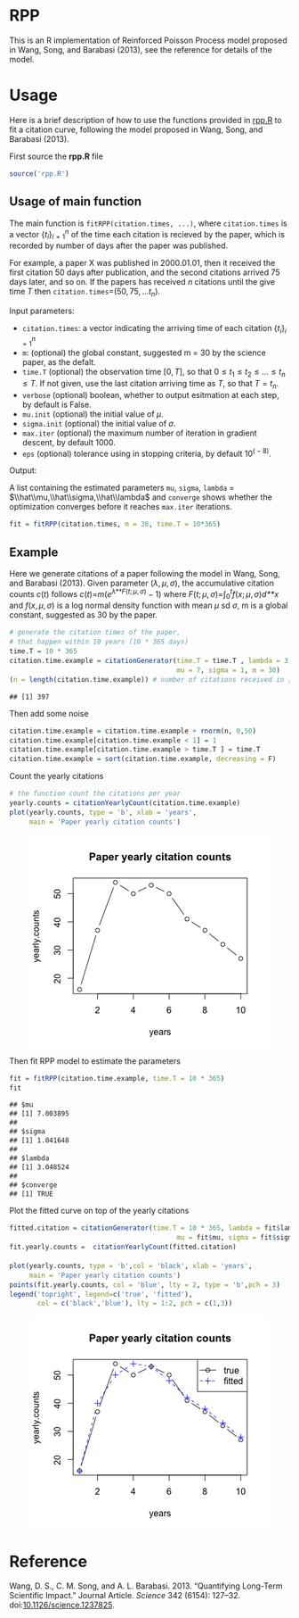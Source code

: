 RPP
================

This is an R implementation of Reinforced Poisson Process model proposed in Wang, Song, and Barabasi (2013), see the reference for details of the model.


Usage
================

Here is a brief description of how to use the functions provided in [rpp.R](https://github.com/pengminshi/RPP/blob/master/rpp.R) to fit a citation curve, following the model proposed in Wang, Song, and Barabasi (2013).

First source the **rpp.R** file

``` r
source('rpp.R')
```

Usage of main function
----------------------

The main function is `fitRPP(citation.times, ...)`, where `citation.times` is a vector {*t*<sub>*i*</sub>}<sub>*i* = 1</sub><sup>*n*</sup> of the time each citation is recieved by the paper, which is recorded by number of days after the paper was published.

For example, a paper X was published in 2000.01.01, then it received the first citation 50 days after publication, and the second citations arrived 75 days later, and so on. If the papers has received *n* citations until the give time *T* then `citation.times`=(50, 75, ...*t*<sub>*n*</sub>).

Input parameters:

-   `citation.times`: a vector indicating the arriving time of each citation {*t*<sub>*i*</sub>}<sub>*i* = 1</sub><sup>*n*</sup>
-   `m`: (optional) the global constant, suggested m = 30 by the science paper, as the defalt.
-   `time.T` (optional) the observation time \[0, *T*\], so that 0 ≤ *t*<sub>1</sub> ≤ *t*<sub>2</sub> ≤ … ≤ *t*<sub>*n*</sub> ≤ *T*. If not given, use the last citation arriving time as *T*, so that *T* = *t*<sub>*n*</sub>.
-   `verbose` (optional) boolean, whether to output esitmation at each step, by default is False.
-   `mu.init` (optional) the initial value of *μ*.
-   `sigma.init` (optional) the initial value of *σ*.
-   `max.iter` (optional) the maximum number of iteration in gradient descent, by default 1000.
-   `eps` (optional) tolerance using in stopping criteria, by default 10<sup>( − 8)</sup>.

Output:

A list containing the estimated parameters `mu`, `sigma`, `lambda` = $\\hat\\mu,\\hat\\sigma,\\hat\\lambda$ and `converge` shows whether the optimization converges before it reaches `max.iter` iterations.

``` r
fit = fitRPP(citation.times, m = 30, time.T = 10*365)
```

Example
-------

Here we generate citations of a paper following the model in Wang, Song, and Barabasi (2013). Given parameter (*λ*, *μ*, *σ*), the accumulative citation counts *c*(*t*) follows
*c*(*t*)=*m*(*e*<sup>*λ**F*(*t*; *μ*, *σ*)</sup> − 1)
 where *F*(*t*; *μ*, *σ*)=∫<sub>0</sub><sup>*t*</sup>*f*(*x*; *μ*, *σ*)*d**x* and *f*(*x*, *μ*, *σ*) is a log normal density function with mean *μ* sd *σ*, m is a global constant, suggested as 30 by the paper.

``` r
# generate the citation times of the paper, 
# that happen within 10 years (10 * 365 days)
time.T = 10 * 365
citation.time.example = citationGenerator(time.T = time.T , lambda = 3,
                                          mu = 7, sigma = 1, m = 30)
(n = length(citation.time.example)) # number of citations received in [0, time.T]
```

    ## [1] 397

Then add some noise

``` r
citation.time.example = citation.time.example + rnorm(n, 0,50)
citation.time.example[citation.time.example < 1] = 1
citation.time.example[citation.time.example > time.T ] = time.T 
citation.time.example = sort(citation.time.example, decreasing = F)
```

Count the yearly citations

``` r
# the function count the citations per year
yearly.counts = citationYearlyCount(citation.time.example)
plot(yearly.counts, type = 'b', xlab = 'years', 
     main = 'Paper yearly citation counts')
```

<img src="image/yearly_citation.png" style="display: block; margin: auto;" />

Then fit RPP model to estimate the parameters

``` r
fit = fitRPP(citation.time.example, time.T = 10 * 365)
fit
```

    ## $mu
    ## [1] 7.003895
    ## 
    ## $sigma
    ## [1] 1.041648
    ## 
    ## $lambda
    ## [1] 3.048524
    ## 
    ## $converge
    ## [1] TRUE

Plot the fitted curve on top of the yearly citations

``` r
fitted.citation = citationGenerator(time.T = 10 * 365, lambda = fit$lambda,
                                          mu = fit$mu, sigma = fit$sigma, m = 30)
fit.yearly.counts =  citationYearlyCount(fitted.citation)

plot(yearly.counts, type = 'b',col = 'black', xlab = 'years', 
     main = 'Paper yearly citation counts')
points(fit.yearly.counts, col = 'blue', lty = 2, type = 'b',pch = 3)
legend('topright', legend=c('true', 'fitted'), 
       col = c('black','blue'), lty = 1:2, pch = c(1,3))
```

<img src="image/fitted_curve.png" style="display: block; margin: auto;" /> 

# Reference

Wang, D. S., C. M. Song, and A. L. Barabasi. 2013. “Quantifying Long-Term Scientific Impact.” Journal Article. *Science* 342 (6154): 127–32. doi:[10.1126/science.1237825](https://doi.org/10.1126/science.1237825).
